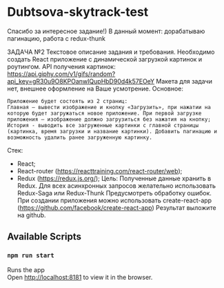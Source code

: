 # Dubtsova-skytrack-test

Спасибо за интересное задание!)
В данный момент: дорабатываю пагинацию, работа с redux-thunk 

ЗАДАЧА №2
Текстовое описание задания и требования. 
Необходимо создать React приложение с динамической загрузкой картинок и роутингом.
API получения картинок: 
https://api.giphy.com/v1/gifs/random?api_key=gR30u9O8KPOanwIQupHbD90d4k57EOeY
Макета для задачи нет, внешнее оформление на Ваше усмотрение. 
Основное:
```
Приложение будет состоять из 2 страниц:
Главная — вывести изображение и кнопку «Загрузить», при нажатии на которую будет загружаться новое приложение. При первой загрузке приложения — изображение должно загрузиться без нажатия на кнопку;
История - выводить все загруженные картинки с главной страницы (картинка, время загрузки и название картинки). Добавить пагинацию и возможность удалить ранее загруженную картинку.
```
Стек:
* React;
* React-router (https://reacttraining.com/react-router/web);
* Redux (https://redux.js.org/);
Цель:
Полученные данные хранить в Redux.
Для всех асинхронных запросов желательно использовать Redux-Saga или Redux-Thunk
Предусмотреть обработку ошибок.
При создании приложения можно использовать create-react-app (https://github.com/facebook/create-react-app)
Результат выложите на github.

## Available Scripts

### `npm run start`

Runs the app<br>
Open [http://localhost:8181](http://localhost:8181) to view it in the browser.<br>

